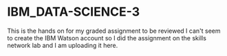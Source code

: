# IBM_DATA-SCIENCE-3
This is the hands on for my graded assignment to be reviewed
I can't seem to create the IBM Watson account so I did the assignment on the skills network lab and I am uploading it here.
